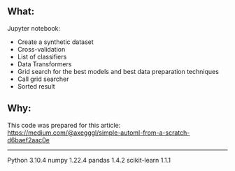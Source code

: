 ## What:
Jupyter notebook:
- Create a synthetic dataset
- Cross-validation
- List of classifiers
- Data Transformers
- Grid search for the best models and best data preparation techniques
- Call grid searcher
- Sorted result

## Why:
This code was prepared for this article: https://medium.com/@axegggl/simple-automl-from-a-scratch-d6baef2aac0e

-------------------------------------------------------------------------------

Python 3.10.4
numpy 1.22.4
pandas 1.4.2
scikit-learn 1.1.1
